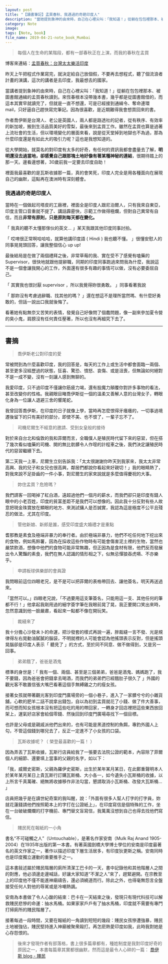 ```yaml
---
layout: post
title: "【讀書筆記】孟買春秋、我遇過的奇葩印度人"
description: "當她提到象神的由來時，自己在心裡尖叫：「我知道！」從躺在包包裡那本、被圖書館通緝的孟買春秋讀到。從大學開始，對莫名的對印度有太多的好奇，有任何的資訊我都會盡量去了解，明明我還沒當地，卻感覺我跟那塊土地好像有著某種神秘的連結，很期待踏上的那一天。"
category: Note
image: 
tags: [Note, book]
file_name: 2019-04-21-note_book_Mumbai
---
```


> 每個人在生命的某階段，都有一部春秋正在上演，而我的春秋在孟買

博客來連結：[孟買春秋：台灣太太樂活印度](https://www.books.com.tw/products/0010590706)

昨天上午把程式作業寫完，就決定給自己放個假，不要再去想程式，聽了個流浪者計畫的演講，這次的講者是去印度，我最想去的國家。

當講者提到象神的由來時，自己在心裡尖叫：「我知道！」從躺在包包裡那本、被圖書館通緝的孟買春秋讀到。來恆春根本沒帶幾本書，幾乎都是從圖書館借的，而這本其實早就讀完了，但就是一直不想還，可是已經接到通緝令、奪命連環 mail，只好逼自己趕快寫完筆記。因為很喜歡，是近期難得我會想買回來的書。

作者喬伊斯是台灣人、老公是英國人，兩人都是路透社的記者，從有秩序、有效率的新加坡，搬到生活品質美好的雪梨，最後來到孟買工作。雖然在孟買也算是過著上流社會的生活，但以環境變化的層面來看，說是從天堂掉到地獄也不為過，那為什麼印度還是有如此大的吸引力呢？這也是我想知道的。

從大學開始，就莫名的對印度有太多的好奇，有任何的資訊我都會盡量去了解，**明明還沒去過當地，卻感覺自己跟那塊土地好像有著某種神秘的連結**，很期待踏上的那一天。邊看邊想著，30歲前我一定要去印度自助！

裡面我最喜歡的是瓦斯收據那一篇，真的會笑死，印度人完全是用各種面向在展現自己的幽默，這點再在澳洲時有深刻體會。

### 我遇過的奇葩印度人


當時在一個做起司塔皮的工廠裡，裡面全是印度人跟尼泊爾人，只有我來自東亞，印度主管口音重就不提了、講話霹靂快，示範工作做得極爛，但對自己異常有自信，而且**非常有原則，只是原則每天都在變化。**

「 我真的聽不太懂那傢伙的英文... 」某天我跟其他印度同事討拍。

「 哎唷很正常啊哈哈哈，就算他講印度語 ( Hindi ) 我也聽不懂。 」很懂安慰人的同事晃晃頭回答，讓我整個信心 up up!
 
最後結局是在做了兩個禮拜之後，非常草莓的我、實在受不了感覺有嗑藥的 Supervisor，很快地就跟他提辭職，同期的印度同事跑過來問我為什麼，我說這不是一個會讓我開心的工作，外面還有很多有趣的事情可以做，沒有必要委屈自己。

「 其實我也很討厭 supervisor ，所以我覺得妳很勇敢。 」同事看著我說

「 那妳沒有考慮過辭職、找其他的嗎？ 」還在想這不是理所當然嗎、有什麼好勇敢的，但話一說出口我就後悔了。

看著她有點無奈又苦笑的表情，發覺自己好像問了個蠢問題，像一副來參加夏令營的臭小鬼，肩膀沒有任何責任壓著，所以也沒有再細究下去了。
 
---

## 書摘

> 喬伊斯老公對印度的愛

常被問到為什麼喜歡印度，我的回答是，每天的工作上或生活中都會面臨一兩個、甚至更多沒經歷過的狀態，狂喜、驚恐、憤怒、哀傷、或是沮喪，但無論如何絕對不是一成不變，沒有一刻讓人感到無聊的。

我愛印度，只不過印度不僅讓你筋疲力竭，還有股魔力顛覆你對許多事物的看法，甚至改變你的性格。我親眼目睹喬伊斯從一個的溫柔又善解人意的台灣女子，轉眼化身為一位讓人退避三舍的響尾蛇。

我曾回答喬伊斯，在印度的日子就像上學，當時再怎麼恨得牙癢癢的，一切事過境遷後留下的只有美好的部分，即使不美、也不恨了，一輩子忘不了。

> 司機尼爾生不經意的邀請、受到女皇般的接待

對於來自台北和倫敦的我和菲爾而言，全職僕人是殖民時代留下來的惡習，但在搭了幾次看似嗑藥的司機、開的無比骯髒令人作噁的計程車之後，我們決定讓殖民時代的惡習繼續下去。

第二天我一上車，尼爾生立刻告訴我：「太太很謝謝你昨天到我家來，我太太非常高興、我的兒子和女兒也很高興，鄰居們都說你看起來好親切！」我的眼睛熱了，對我來說不足掛齒的一件小事，對尼爾生的家來說就是多麼值得慶祝的大事。

> 妳住孟買？危險嗎？

我們請客一回喝掉了紅白酒，遠超過他們一個月的薪水，而我們卻只是印度有錢人眼中的小老百姓，印度的貧富差距不是我們可以想像的。因此我十分反對有些人故意把現金珠寶放在顯眼的地方、來測試傭人是否誠實，我認為這是極度不公平且殘忍的做法，尤其在印度。

> 管他新娘、新郎是誰，感受印度盛大婚禮才是重點

耆那教是素食及極端非暴力的奉行者。由於極端非暴力，他們不吃任何地下挖出來的食物，例如馬鈴薯，因為在採收這些作物時有可能會傷害泥土裡的生物，當然也嚴禁飲酒，想像中他們的食物可能非常無趣，但正因為是食材有限，他們反而發展出令人驚豔的素食，我們在無人認識的情形相之下，似無忌憚狼吞虎嚥、不亦樂乎。

> 申請板球俱樂部的會員證

我問眼前這位四眼老兄，是不是可以把菲爾的表格帶回去、讓他簽名，明天再送過來。

「當然可以。」四眼老兄說，「不過要用這支筆簽名，只能用這一支、其他任何的筆都不行！」他拿起我剛用過的細字簽字筆在我眼前晃了晃，我正要開口笑出來時，忽然意識到他一臉嚴肅，看起來一點都不像在開玩笑。

> 裁縫來了

我十分擔心沙發未卜的命運，把沙發套的樣式再說一遍，胖裁縫一言不發、光是規律得左右晃動油膩膩的腦袋，不明就裡的人可能會認為他搖頭表示反對，但是搖頭晃腦卻是印度人表示「 聽見了 」的方式，至於同不同意、做不做得到，又是另一回事。

> 弟弟餓了，爸爸是酒鬼

標準的身世是：「 我有一個、兩個、甚至是三個弟弟，爸爸是酒鬼、媽媽跑了，我不要錢，因為爸爸會把錢拿去喝酒，而我們的弟弟們已經餓肚子很久了 」外國的觀光客不敢置信張大嘴巴看著這個手無縛雞之力的瘦女孩。

接著女孩就帶著觀光客到印度門廣場旁的一個小巷子，進入了一家髒兮兮的小雜貨舖，心軟的肥羊二話不說拿出錢包，自以為初到孟買就花了小錢、做了件大善事，而可想而知女孩根本沒有把這些吃的用的帶回家，一轉身才回店裡把這些東西放回架上，運氣好店家會給個零錢、然後回到印度門廣場尋找下一個目標。

也許是父母或是親戚派他們出來的，也有可能是黑道控制的魚餌，專釣外國人上勾，不管這個錢到哪兒去了，反正一定進不了小女孩的口袋。

> 瓦斯收據呢？（ 榮登最喜歡的一篇！ ）

因為弄丟了瓦斯收據，瓦斯行店員給我了一張要去法院公證的範本，內容除了菲爾個人的細節、還要填上當事的父親的名字，如以下：  

「我，威爾史密斯，父親為羅伊史密斯，出生於某年某月某日，在此鄭重聲明本人於某年某月某日上貴瓦斯行訂購瓦斯桶、大小各一，如今遺失小瓦斯桶的收據，以上所言千真萬確、絕無將收據移作非法勾當，懇請取消小瓦斯桶、改發大瓦斯桶... 」  

店員把幾乎是在讀世紀奇案的我叫醒，說：「外面有很多人幫人打字的打字員，妳就花蓮錢請他們按照範本上的字打在公證紙上」，在印度寫信是個特殊的工作，坐在一台破破爛爛的打字機前、專門替文盲寫信，我萬萬沒想到自己也得去找他們寫信。


> 賤民死在報紙的一小角

書名“不可碰觸之人”（Untouchable），是著名作家安南（Mulk Raj Anand 1905-2004）在1935年出版的第一本書。有著英國劍橋大學博士學位的安南是印度最著名的英文作家之一，著作以描述印度下層生活居多，有印度狄更斯之稱。安南同時也是印度獨立運動的重要推手之一。

這本書敍述屬於賤民階層的廁所清潔工巴卡的一天，書中記錄他和其他階層人之間的對應，他必須邊走邊喊話，好讓大家知道“不潔之人”來了，趕緊避開。在宗教至上的印度他不僅不能進神廟禱告，還必須繞道而行。除此之外，也得毫無怨言全盤接受任何人對他的辱駡或是冷嘲熱諷。

安南為本書做了令人心酸的結束：巴卡在一天結束之後，發現只有現代科技可以解救賤民悲慘的命運：抽水馬桶。如果家家戶戶有了抽水馬桶，印度就不需要有專門打掃廁所的賤民階層了。

接著每過一段時間，又要在報紙的一角讀到短短的幾段：賤民女孩慘遭強暴，賤民土地被強佔，賤民堅持進入神廟被聚衆毆打。再怎麽熱愛印度如我，此時我對她是心存怨恨的。

> 後來才發現作者有部落格，書上很多篇章都有，種姓制度是我對印度好奇的原因之一，本書每篇章其實都很幽默，然而這是最令人心碎的一篇： [喬伊斯 blog - 賤民](http://blog.udn.com/joyceinmumbai/5592694)